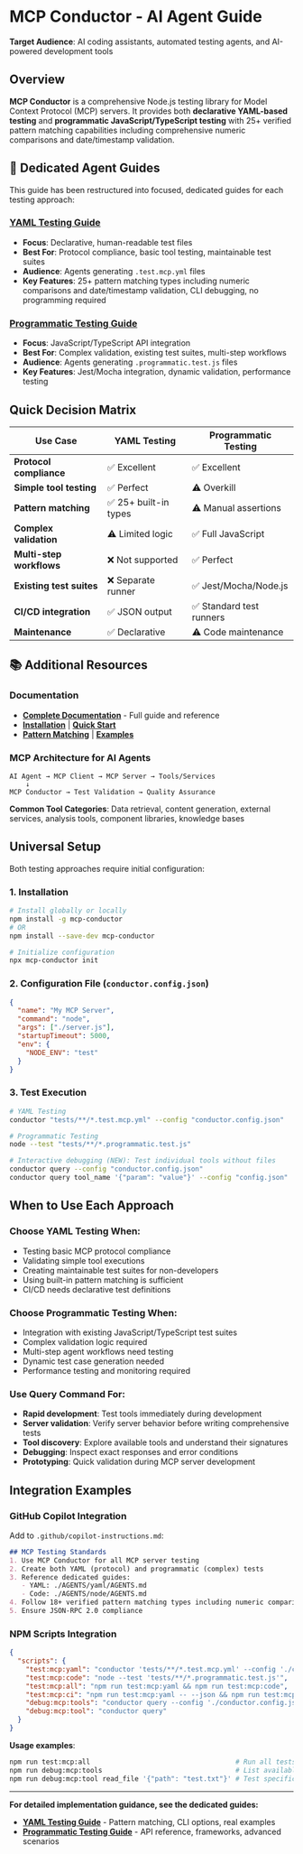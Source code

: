 # MCP Conductor - AI Agent Guide

**Target Audience**: AI coding assistants, automated testing agents, and AI-powered development tools

## Overview

**MCP Conductor** is a comprehensive Node.js testing library for Model Context Protocol (MCP) servers. It provides both **declarative YAML-based testing** and **programmatic JavaScript/TypeScript testing** with 25+ verified pattern matching capabilities including comprehensive numeric comparisons and date/timestamp validation.

## 📁 Dedicated Agent Guides

This guide has been restructured into focused, dedicated guides for each testing approach:

### **[YAML Testing Guide](./yaml/AGENTS.md)**
- **Focus**: Declarative, human-readable test files
- **Best For**: Protocol compliance, basic tool testing, maintainable test suites
- **Audience**: Agents generating `.test.mcp.yml` files
- **Key Features**: 25+ pattern matching types including numeric comparisons and date/timestamp validation, CLI debugging, no programming required

### **[Programmatic Testing Guide](./node/AGENTS.md)**  
- **Focus**: JavaScript/TypeScript API integration
- **Best For**: Complex validation, existing test suites, multi-step workflows
- **Audience**: Agents generating `.programmatic.test.js` files
- **Key Features**: Jest/Mocha integration, dynamic validation, performance testing

## Quick Decision Matrix

| Use Case | YAML Testing | Programmatic Testing |
|----------|--------------|---------------------|
| **Protocol compliance** | ✅ Excellent | ✅ Excellent |
| **Simple tool testing** | ✅ Perfect | ⚠️ Overkill |
| **Pattern matching** | ✅ 25+ built-in types | ⚠️ Manual assertions |
| **Complex validation** | ⚠️ Limited logic | ✅ Full JavaScript |
| **Multi-step workflows** | ❌ Not supported | ✅ Perfect |
| **Existing test suites** | ❌ Separate runner | ✅ Jest/Mocha/Node.js |
| **CI/CD integration** | ✅ JSON output | ✅ Standard test runners |
| **Maintenance** | ✅ Declarative | ⚠️ Code maintenance |

## 📚 Additional Resources

### Documentation
- **[Complete Documentation](https://conductor.rhino-inquisitor.com/)** - Full guide and reference
- **[Installation](https://conductor.rhino-inquisitor.com/installation.html)** | **[Quick Start](https://conductor.rhino-inquisitor.com/quick-start.html)**
- **[Pattern Matching](https://conductor.rhino-inquisitor.com/pattern-matching.html)** | **[Examples](https://conductor.rhino-inquisitor.com/examples.html)**

### MCP Architecture for AI Agents
```
AI Agent → MCP Client → MCP Server → Tools/Services
    ↓
MCP Conductor → Test Validation → Quality Assurance
```

**Common Tool Categories**: Data retrieval, content generation, external services, analysis tools, component libraries, knowledge bases

## Universal Setup

Both testing approaches require initial configuration:

### 1. Installation
```bash
# Install globally or locally
npm install -g mcp-conductor
# OR
npm install --save-dev mcp-conductor

# Initialize configuration
npx mcp-conductor init
```

### 2. Configuration File (`conductor.config.json`)
```json
{
  "name": "My MCP Server",
  "command": "node",
  "args": ["./server.js"],
  "startupTimeout": 5000,
  "env": {
    "NODE_ENV": "test"
  }
}
```

### 3. Test Execution
```bash
# YAML Testing
conductor "tests/**/*.test.mcp.yml" --config "conductor.config.json"

# Programmatic Testing  
node --test "tests/**/*.programmatic.test.js"

# Interactive debugging (NEW): Test individual tools without files
conductor query --config "conductor.config.json"                        # List tools
conductor query tool_name '{"param": "value"}' --config "config.json"   # Test tool
```

## When to Use Each Approach

### Choose YAML Testing When:
- Testing basic MCP protocol compliance
- Validating simple tool executions
- Creating maintainable test suites for non-developers
- Using built-in pattern matching is sufficient
- CI/CD needs declarative test definitions

### Choose Programmatic Testing When:
- Integration with existing JavaScript/TypeScript test suites
- Complex validation logic required
- Multi-step agent workflows need testing
- Dynamic test case generation needed
- Performance testing and monitoring required

### Use Query Command For:
- **Rapid development**: Test tools immediately during development
- **Server validation**: Verify server behavior before writing comprehensive tests
- **Tool discovery**: Explore available tools and understand their signatures
- **Debugging**: Inspect exact responses and error conditions
- **Prototyping**: Quick validation during MCP server development

## Integration Examples

### GitHub Copilot Integration
Add to `.github/copilot-instructions.md`:
```markdown
## MCP Testing Standards
1. Use MCP Conductor for all MCP server testing
2. Create both YAML (protocol) and programmatic (complex) tests
3. Reference dedicated guides:
   - YAML: ./AGENTS/yaml/AGENTS.md
   - Code: ./AGENTS/node/AGENTS.md
4. Follow 18+ verified pattern matching types including numeric comparisons
5. Ensure JSON-RPC 2.0 compliance
```

### NPM Scripts Integration
```json
{
  "scripts": {
    "test:mcp:yaml": "conductor 'tests/**/*.test.mcp.yml' --config './conductor.config.json'",
    "test:mcp:code": "node --test 'tests/**/*.programmatic.test.js'",
    "test:mcp:all": "npm run test:mcp:yaml && npm run test:mcp:code",
    "test:mcp:ci": "npm run test:mcp:yaml -- --json && npm run test:mcp:code",
    "debug:mcp:tools": "conductor query --config './conductor.config.json'",
    "debug:mcp:tool": "conductor query"
  }
}
```

**Usage examples**:
```bash
npm run test:mcp:all                                    # Run all tests
npm run debug:mcp:tools                                 # List available tools  
npm run debug:mcp:tool read_file '{"path": "test.txt"}' # Test specific tool
```

---

**For detailed implementation guidance, see the dedicated guides:**
- **[YAML Testing Guide](./yaml/AGENTS.md)** - Pattern matching, CLI options, real examples
- **[Programmatic Testing Guide](./node/AGENTS.md)** - API reference, frameworks, advanced scenarios
